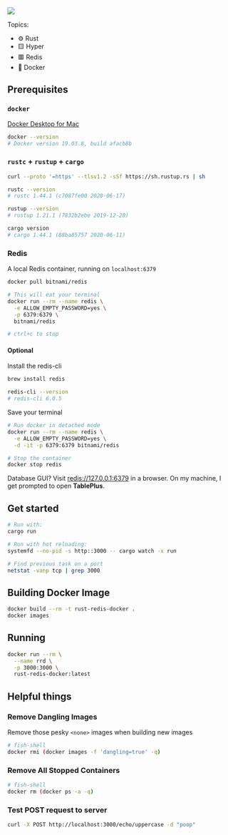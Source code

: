 <img src="/Rust-Redis-Docker.png">

Topics:

- ⚙️ Rust
- 🟨 Hyper
- 🟥 Redis
- 🐳 Docker

## Prerequisites

### `docker`

[Docker Desktop for Mac](https://hub.docker.com/editions/community/docker-ce-desktop-mac/)

```sh
docker --version
# Docker version 19.03.8, build afacb8b
```

### `rustc` + `rustup` + `cargo`

```sh
curl --proto '=https' --tlsv1.2 -sSf https://sh.rustup.rs | sh
```

```sh
rustc --version
# rustc 1.44.1 (c7087fe00 2020-06-17)

rustup --version
# rustup 1.21.1 (7832b2ebe 2019-12-20)

cargo version
# cargo 1.44.1 (88ba85757 2020-06-11)
```

### Redis

A local Redis container, running on `localhost:6379`

```sh
docker pull bitnami/redis

# This will eat your terminal
docker run --rm --name redis \
  -e ALLOW_EMPTY_PASSWORD=yes \
  -p 6379:6379 \
  bitnami/redis

# ctrl+c to stop
```

#### Optional

Install the redis-cli

```sh
brew install redis

redis-cli --version
# redis-cli 6.0.5
```

Save your terminal

```sh
# Run docker in detached mode
docker run --rm --name redis \
  -e ALLOW_EMPTY_PASSWORD=yes \
  -d -it -p 6379:6379 bitnami/redis

# Stop the container
docker stop redis
```

Database GUI? Visit [redis://127.0.0.1:6379](redis://127.0.0.1:6379) in a browser. On my machine, I get prompted to open **TablePlus**.

## Get started

```sh
# Run with:
cargo run

# Run with hot reloading:
systemfd --no-pid -s http::3000 -- cargo watch -x run

# Find previous task on a port
netstat -vanp tcp | grep 3000
```

## Building Docker Image

```sh
docker build --rm -t rust-redis-docker .
docker images
```

## Running

```sh
docker run --rm \
  --name rrd \
  -p 3000:3000 \
  rust-redis-docker:latest
```

## Helpful things

### Remove Dangling Images

Remove those pesky `<none>` images when building new images

```sh
# fish-shell
docker rmi (docker images -f 'dangling=true' -q)
```

### Remove All Stopped Containers

```sh
# fish-shell
docker rm (docker ps -a -q)
```

### Test POST request to server

```sh
curl -X POST http://localhost:3000/echo/uppercase -d "poop"
```
